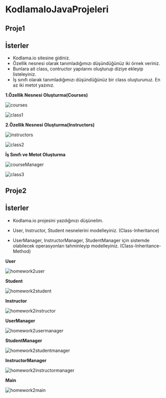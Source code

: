 # KodlamaIoJavaProjeleri
## Proje1
## İsterler
- Kodlama.io sitesine gidiniz.
- Özellik nesnesi olarak tanımladığımızı düşündüğünüz iki örnek veriniz.
- Bunlara ait class, contructor yapılarını oluşturup diziye ekleyip listeleyiniz.
- İş sınıfı olarak tanımladığımızı düşündüğünüz bir class oluşturunuz. En az iki metot yazınız.

**1.Özellik Nesnesi Oluşturma(Courses)**

![courses](https://user-images.githubusercontent.com/86554799/175144048-0925beae-9639-4022-b8ae-e6fc605caded.jpg)

![class1](https://user-images.githubusercontent.com/86554799/175143555-6c03b9b9-a554-4dce-b3ea-653ec81a0d93.jpg)

**2.Özellik Nesnesi Oluşturma(Instructors)**

![instructors](https://user-images.githubusercontent.com/86554799/175162400-3dfc7333-d0c2-4723-b8e6-42999ae19522.jpg)

![class2](https://user-images.githubusercontent.com/86554799/175162446-4c214a1d-2ddb-4c64-9549-16a9a8222f6f.jpg)

**İş Sınıfı ve Metot Oluşturma**

![courseManager](https://user-images.githubusercontent.com/86554799/175165795-e75de49a-4c17-4518-8c4b-227b930b479c.jpg)

![class3](https://user-images.githubusercontent.com/86554799/175165875-0f3ca0b3-fd76-47c0-8c2c-4c0055a19a08.jpg)

## Proje2
## İsterler
- Kodlama.io projesini yazdığınızı düşünelim.

- User, Instructor, Student nesnelerini modelleyiniz. (Class-Inheritance)

- UserManager, InstructorManager, StudentManager için sistemde olabilecek operasyonları tahminleyip modelleyiniz. (Class-Inheritance-Method)

**User**

![homework2user](https://user-images.githubusercontent.com/86554799/179420614-2b676cbf-e59f-4a10-b552-64132839153d.jpg)

**Student**

![homework2student](https://user-images.githubusercontent.com/86554799/179420627-271e9e5e-dc79-4d22-843b-5b875273d8b2.jpg)

**Instructor**

![homework2instructor](https://user-images.githubusercontent.com/86554799/179420652-35b29a61-db9c-4af3-95e3-f17598ff8224.jpg)

**UserManager**

![homework2usermanager](https://user-images.githubusercontent.com/86554799/179420659-ac8491c5-ec58-4522-98b3-f9dfcc1c2208.jpg)

**StudentManager**

![homework2studentmanager](https://user-images.githubusercontent.com/86554799/179420671-7956d9ec-7742-4925-a4c4-58a5be743487.jpg)

**InstructorManager**

![homework2instructormanager](https://user-images.githubusercontent.com/86554799/179420681-0fe19cf7-60b2-46e9-9ad4-c5ef8f21ce48.jpg)

**Main**

![homework2main](https://user-images.githubusercontent.com/86554799/179420688-201baa76-e1f0-4df6-9fa2-12008170a1a3.jpg)

